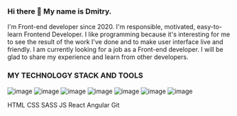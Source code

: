 ### Hi there 👋 My name is Dmitry.
I'm Front-end developer since 2020.
I'm responsible, motivated, easy-to-learn Frontend Developer.
I like programming because it's interesting for me to see the result of the work I've done and to make user interface live and friendly.
I am currently looking for a job as a Front-end developer.
I will be glad to share my experience and learn from other developers.

### MY TECHNOLOGY STACK AND TOOLS
![image](https://user-images.githubusercontent.com/51228454/144570128-6bf0f39e-264a-4bf1-b740-e99e9aef5ad8.png)
![image](https://user-images.githubusercontent.com/51228454/144570225-ef7fcec1-0b51-4219-b5cf-4eca098ba33c.png)
![image](https://user-images.githubusercontent.com/51228454/144570256-8f6bf46f-c046-4e77-a7d1-bd2322ddd3b1.png)
![image](https://user-images.githubusercontent.com/51228454/144570288-ae254030-5403-4752-908b-1f1fefc79919.png)
![image](https://user-images.githubusercontent.com/51228454/144570331-c848e014-0fb8-4812-b456-b61470eb3455.png)
![image](https://user-images.githubusercontent.com/51228454/144570520-564c99ad-fef3-4180-861e-e22205ac73d8.png)
![image](https://user-images.githubusercontent.com/51228454/144570373-223064e0-a291-48f5-86ec-a0325fd7619a.png)








HTML CSS SASS JS React Angular Git
